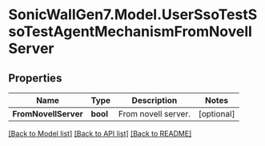 # SonicWallGen7.Model.UserSsoTestSsoTestAgentMechanismFromNovellServer

## Properties

Name | Type | Description | Notes
------------ | ------------- | ------------- | -------------
**FromNovellServer** | **bool** | From novell server. | [optional] 

[[Back to Model list]](../README.md#documentation-for-models) [[Back to API list]](../README.md#documentation-for-api-endpoints) [[Back to README]](../README.md)

